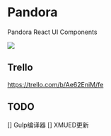 # Pandora

Pandora React UI Components

![](http://on-img.com/chart_image/59b8e5c5e4b06f66982e9c68.png)

## Trello

<https://trello.com/b/Ae62EniM/fe>

## TODO

[] Gulp编译器
[] XMUED更新